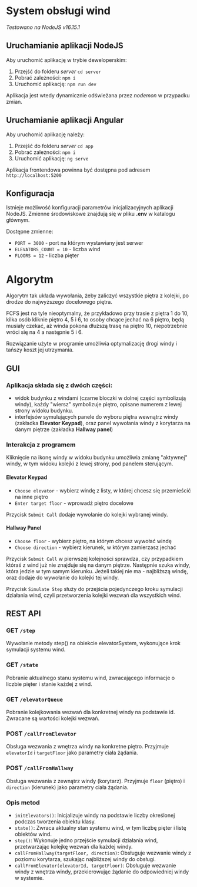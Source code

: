 # System obsługi wind

_Testowano na NodeJS v16.15.1_

## Uruchamianie aplikacji NodeJS

Aby uruchomić aplikację w trybie deweloperskim:

1. Przejść do folderu _server_ `cd server`
2. Pobrać zależności: `npm i`
3. Uruchomić aplikację: `npm run dev`

Aplikacja jest wtedy dynamicznie odświeżana przez _nodemon_ w przypadku zmian.

## Uruchamianie aplikacji Angular

Aby uruchomić aplikację należy:

1. Przejść do folderu _server_ `cd app`
2. Pobrać zależności: `npm i`
3. Uruchomić aplikację: `ng serve`

Aplikacja frontendowa powinna być dostępna pod adresem
`http://localhost:5200`

## Konfiguracja

Istnieje możliwość konfiguracji parametrów inicjalizacyjnych aplikacji NodeJS.
Zmienne środowiskowe znajdują się w pliku **.env** w katalogu głównym.

Dostępne zmienne:

-   `PORT = 3000` - port na którym wystawiany jest serwer
-   `ELEVATORS_COUNT = 10` - liczba wind
-   `FLOORS = 12` - liczba pięter

# Algorytm

Algorytm tak układa wywołania, żeby zaliczyć wszystkie piętra z kolejki, po drodze do najwyższego docelowego piętra.

FCFS jest na tyle nieoptymalny, że przykładowo przy trasie z piętra 1 do 10, kilka osób kliknie piętro 4, 5 i 6, to osoby chcące jechać na 6 piętro, będą musiały czekać, aż winda pokona dłuższą trasę na piętro 10, niepotrzebnie wróci się na 4 a następnie 5 i 6.

Rozwiązanie użyte w programie umożliwia optymalizację drogi windy i tańszy koszt jej utrzymania.

## GUI

### Aplikacja składa się z dwóch części:

-   widok budynku z windami (czarne bloczki w dolnej części symbolizują windy), każdy "wiersz" symbolizuje piętro, opisane numerem z lewej strony widoku budynku.
-   interfejsów symulujących panele do wyboru piętra wewnątrz windy (zakładka **Elevator Keypad**), oraz panel wywołania windy z korytarza na danym piętrze (zakładka **Hallway panel**)

### Interakcja z programem

Kliknięcie na ikonę windy w widoku budynku umożliwia zmianę "aktywnej" windy, w tym widoku kolejki z lewej strony, pod panelem sterującym.

#### Elevator Keypad

-   `Choose elevator` - wybierz windę z listy, w której chcesz się przemieścić na inne piętro
-   `Enter target floor` - wprowadź piętro docelowe

Przycisk `Submit Call` dodaje wywołanie do kolejki wybranej windy.

#### Hallway Panel

-   `Choose floor` - wybierz piętro, na którym chcesz wywołać windę
-   `Choose direction` - wybierz kierunek, w którym zamierzasz jechać

Przycisk `Submit Call` w pierwszej kolejności sprawdza, czy przypadkiem któraś z wind już nie znajduje się na danym piętrze.
Następnie szuka windy, która jedzie w tym samym kierunku.
Jeżeli takiej nie ma - najbliższą windę, oraz dodaje do wywołanie do kolejki tej windy.

Przycisk `Simulate Step` służy do przejścia pojedynczego kroku symulacji działania wind, czyli przetworzenia kolejki wezwań dla wszystkich wind.

## REST API

### GET `/step`

Wywołanie metody step() na obiekcie elevatorSystem, wykonujące krok symulacji systemu wind.

### GET `/state`

Pobranie aktualnego stanu systemu wind, zwracającego informacje o liczbie pięter i stanie każdej z wind.

### GET `/elevatorQueue`

Pobranie kolejkowania wezwań dla konkretnej windy na podstawie id. Zwracane są wartości kolejki wezwań.

### POST `/callFromElevator`

Obsługa wezwania z wnętrza windy na konkretne piętro. Przyjmuje `elevatorId` i `targetFloor` jako parametry ciała żądania.

### POST `/callFromHallway`

Obsługa wezwania z zewnątrz windy (korytarz). Przyjmuje `floor` (piętro) i `direction` (kierunek) jako parametry ciała żądania.

### Opis metod

-   `initElevators()`: Inicjalizuje windy na podstawie liczby określonej podczas tworzenia obiektu klasy.
-   `state()`: Zwraca aktualny stan systemu wind, w tym liczbę pięter i listę obiektów wind.
-   `step()`: Wykonuje jedno przejście symulacji działania wind, przetwarzając kolejkę wezwań dla każdej windy.
-   `callFromHallway(targetFloor, direction)`: Obsługuje wezwanie windy z poziomu korytarza, szukając najbliższej windy do obsługi.
-   `callFromElevator(elevatorId, targetFloor)`: Obsługuje wezwanie windy z wnętrza windy, przekierowując żądanie do odpowiedniej windy w systemie.
